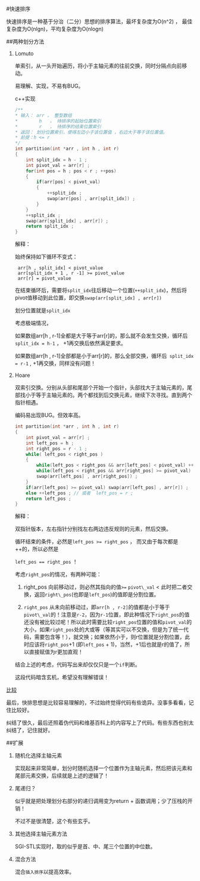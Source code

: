 #快速排序

快速排序是一种基于分治（二分）思想的排序算法，最坏复杂度为O(n^2) ， 最佳复杂度为O(nlgn)，平均复杂度为O(nlogn)

##两种划分方法

1. Lomuto
    
    单索引，从一头开始遍历，将小于主轴元素的往前交换，同时分隔点向前移动。

    易理解、实现，不易有BUG。

    c++实现

    ```C++
    /**
    * 输入： arr ， 整型数组 
    *        h   ， 待排序的起始位置索引
    *        r   ， 待排序的结束位置索引
    * 返回： 划分位置索引，使得左边小于该位置值 ，右边大于等于该位置值。 
    * 前提：h <= r
    */
    int partition(int *arr , int h , int r)
    {
        int split_idx = h - 1 ;
        int pivot_val = arr[r] ;
        for(int pos = h ; pos < r ; ++pos)
        {
            if(arr[pos] < pivot_val)
            { 
                ++split_idx ;
                swap(arr[pos] , arr[split_idx]) ;
            }
        }
        ++split_idx ;
        swap(arr[split_idx] , arr[r]) ;
        return split_idx ;
    }

    ```
    
    解释：

    始终保持如下循环不变式： 

        arr[h , split_idx] < pivot_value
        arr[split_idx + 1 , r -1] >= pivot_value
        arr[r] = pivot_value

    在结束循环后，需要将`split_idx`往后移动一个位置(`++split_idx`)，然后将pivot值移动到此位置，即交换`swap(arr[split_idx] , arr[r])`

    划分位置就是`split_idx`

    考虑极端情况，

    如果数组arr[h , r-1]全都是大于等于arr[r]的，那么就不会发生交换，循环后`split_idx = h-1` ， +1再交换后依然满足要求。

    如果数组arr[h , r-1]全部都是小于arr[r]的，那么全部交换，循环后` split_idx = r-1` , +1再交换，同样没有问题！

2. Hoare

    双索引交换。分别从头部和尾部个开始一个指针，头部找大于主轴元素的，尾部找小于等于主轴元素的。两个都找到后交换元素，继续下次寻找。直到两个指针相遇。

    编码易出现BUG。但效率高。

    ```C++
    int partition(int *arr , int h , int r)
    {
        int pivot_val = arr[r] ;
        int left_pos = h ;
        int right_pos = r - 1 ;
        while( left_pos < right_pos )
        {
            while(left_pos < right_pos && arr[left_pos] < pivot_val) ++left_pos ;
            while(left_pos < right_pos && arr[right_pos] >= pivot_val) --right_pos ;
            swap(arr[left_pos] , arr[right_pos]) ;
        }
        if(arr[left_pos] >= pivot_val) swap(arr[left_pos] , arr[r]) ;
        else ++left_pos ; // 或者  left_pos = r ;
        return left_pos ; 
    }
    ```

    解释：

    双指针版本，左右指针分别找左右两边违反规则的元素，然后交换。

    循环结束的条件，必然是`left_pos >= right_pos` ， 而又由于每次都是++的，所以必然是

    `left_pos == right_pos` ！

    考虑`right_pos`的情况，有两种可能：

    1. right_pos 向前移动过，则必然其指向的值`>=` `pivot\_val` < 此时把二者交换，返回`right\_pos`(也即是`left_pos`)的值即是分割位置。

    2. `right_pos` 从未向前移动过，即`arr[h , r-2]`的值都是小于等于`pivot\_val`的！注意是`r-2`，因为`r-1`位置，即此种情况下`right_pos`的值还没有被比较过呢！所以此时需要比较`right_pos`位置的值和`pivot_val`的大小，如果`right_pos`处的大或等（等其实可以不交换，但是为了统一代码，需要包含等！），就交换；如果依然小于，则r位置就是分割位置，此时应该将`right_pos`+1 (即`left_pos` + 1)，当然，+1后也就是r的值了，所以直接赋值为r更加直观！

    结合上述的考虑，代码写出来却仅仅只是一个`if`判断。

    这段代码暗含玄机，希望没有理解错误！


[比较](http://cs.stackexchange.com/questions/11458/quicksort-partitioning-hoare-vs-lomuto)


最后，快排思想是比较容易理解的，不过始终觉得代码有些诡异。没事多看看，记住比较好。

纠结了很久，最后还照着伪代码和维基百科上的内容写上了代码。有些东西也别太纠结了，记住就好。

##扩展

1. 随机化选择主轴元素

    实现起来非常简单，划分时随机选择一个位置作为主轴元素，然后把该元素和尾部元素交换，后续就是上述的逻辑了！

2. 尾递归？

    似乎就是把处理划分右部分的递归调用变为return + 函数调用；少了压栈的开销！

    不过不是很清楚，这个有些玄乎。

3. 其他选择主轴元素方法

    SGI-STL实现时，取的似乎是首、中、尾三个位置的中位数。

4. 混合方法

    混合`插入排序`以提高效率。
